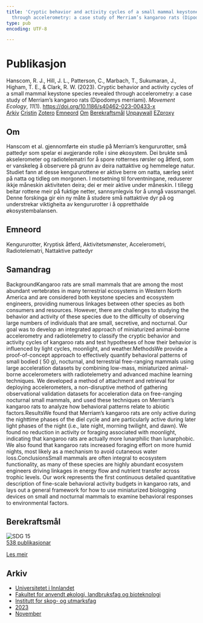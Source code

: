 ```yaml
---
title: 'Cryptic behavior and activity cycles of a small mammal keystone species revealed
  through accelerometry: a case study of Merriam’s kangaroo rats (Dipodomys merriami)'
type: pub
encoding: UTF-8

---
```

<h1>Publikasjon</h1>
<article id="csl-bib-container-5QU54IET" class="csl-bib-container">
  <div class="csl-bib-body"> <div class="csl-entry">Hanscom, R. J., Hill, J. L., Patterson, C., Marbach, T., Sukumaran, J., Higham, T. E., &#38; Clark, R. W. (2023). Cryptic behavior and activity cycles of a small mammal keystone species revealed through accelerometry: a case study of Merriam’s kangaroo rats (Dipodomys merriami). <i>Movement Ecology</i>, <i>11</i>(1). <a href="https://doi.org/10.1186/s40462-023-00433-x">https://doi.org/10.1186/s40462-023-00433-x</a></div> </div>
  <div class="csl-bib-buttons">
    <a href="#taxonomy-article-5QU54IET" alt="archive" class="csl-bib-button">Arkiv</a>
    <a href="https://app.cristin.no/results/show.jsf?id=2204721" alt="Cristin" class="csl-bib-button">Cristin</a>
    <a href="http://zotero.org/groups/5881554/items/5QU54IET" alt="Zotero" class="csl-bib-button">Zotero</a>
    <a href="#keywords-article-5QU54IET" alt="keywords" class="csl-bib-button">Emneord</a>
    <a href="#about-article-5QU54IET" alt="about_pub" class="csl-bib-button">Om</a>
    <a href="#sdg-article-5QU54IET" alt="sdg" class="csl-bib-button">Berekraftsmål</a>
    <a href="https://movementecologyjournal.biomedcentral.com/counter/pdf/10.1186/s40462-023-00433-x" alt="Unpaywall" class="csl-bib-button">Unpaywall</a>
    <a href="https://movementecologyjournal.biomedcentral.com/counter/pdf/10.1186/s40462-023-00433-x" alt="EZproxy" class="csl-bib-button">EZproxy</a>
  </div>
  <div id="csl-bib-meta-container-5QU54IET"></div>
</article>
<div id="csl-bib-meta-5QU54IET" class="csl-bib-meta">
  <article id="about-article-5QU54IET" class="about_pub-article">
    <h1>Om</h1>
    Hanscom et al. gjennomførte ein studie på Merriam’s kengururotter, små pattedyr som spelar ei avgjerande rolle i sine økosystem. Dei brukte små akselerometer og radiotelematri for å spore rotternes rørsler og åtferd, som er vanskeleg å observere på grunn av deira nattaktive og hemmelege natur. Studiet fann at desse kengururottene er aktive berre om natta, særleg seint på natta og tidleg om morgonen. I motsetning til forventningane, reduserer ikkje måneskin aktiviteten deira; dei er meir aktive under måneskin. I tillegg beitar rottene meir på fuktige netter, sannsynlegvis for å unngå vassmangel. Denne forskinga gir ein ny måte å studere små nattaktive dyr på og understrekar viktigheita av kengururotter i å oppretthalde økosystembalansen.
  </article>
  <article id="keywords-article-5QU54IET" class="keywords-article">
    <h1>Emneord</h1>
    Kengururotter, Kryptisk åtferd, Aktivitetsmønster, Accelerometri, Radiotelematri, Nattaktive pattedyr
  </article>
  <article id="abstract-article-5QU54IET" class="abstract-article">
    <h1>Samandrag</h1>
    BackgroundKangaroo rats are small mammals that are among the most abundant vertebrates in many terrestrial ecosystems in Western North America and are considered both keystone species and ecosystem engineers, providing numerous linkages between other species as both consumers and resources. However, there are challenges to studying the behavior and activity of these species due to the difficulty of observing large numbers of individuals that are small, secretive, and nocturnal. Our goal was to develop an integrated approach of miniaturized animal-borne accelerometry and radiotelemetry to classify the cryptic behavior and activity cycles of kangaroo rats and test hypotheses of how their behavior is influenced by light cycles, moonlight, and weather.MethodsWe provide a proof-of-concept approach to effectively quantify behavioral patterns of small bodied ( 50 g), nocturnal, and terrestrial free-ranging mammals using large acceleration datasets by combining low-mass, miniaturized animal-borne accelerometers with radiotelemetry and advanced machine learning techniques. We developed a method of attachment and retrieval for deploying accelerometers, a non-disruptive method of gathering observational validation datasets for acceleration data on free-ranging nocturnal small mammals, and used these techniques on Merriam’s kangaroo rats to analyze how behavioral patterns relate to abiotic factors.ResultsWe found that Merriam’s kangaroo rats are only active during the nighttime phases of the diel cycle and are particularly active during later light phases of the night (i.e., late night, morning twilight, and dawn). We found no reduction in activity or foraging associated with moonlight, indicating that kangaroo rats are actually more lunarphilic than lunarphobic. We also found that kangaroo rats increased foraging effort on more humid nights, most likely as a mechanism to avoid cutaneous water loss.ConclusionsSmall mammals are often integral to ecosystem functionality, as many of these species are highly abundant ecosystem engineers driving linkages in energy flow and nutrient transfer across trophic levels. Our work represents the first continuous detailed quantitative description of fine-scale behavioral activity budgets in kangaroo rats, and lays out a general framework for how to use miniaturized biologging devices on small and nocturnal mammals to examine behavioral responses to environmental factors.
  </article>
  <article id="sdg-article-5QU54IET" class="sdg-article">
    <h1>Berekraftsmål</h1>
    <div class="sdg-container"><div id="sdg15" class="sdg">
        <img src="{{< params subfolder >}}images/sdg/sdg15_nn.png" class="image" alt="SDG 15">
        <div class="sdg-overlay">
          <a href="{{< params subfolder >}}nn/archive/?sdg=15#archive" class="sdg-publication-count"><span>538</span> publikasjonar</a>
          <p><a href="https://fn.no/om-fn/fns-baerekraftsmaal/livet-paa-land?lang=nno-NO" class="sdg-read-more">Les meir</a></p>
        </div>
      </div></div>
  </article>
  <article id="taxonomy-article-5QU54IET" class="taxonomy-article">
    <h1>Arkiv</h1>
    <ul>
      <li><a href="{{< params subfolder >}}nn/archive/?key=3DCRN523">Universitetet i Innlandet</a></li>
      <li><a href="{{< params subfolder >}}nn/archive/?key=T77LXH6D">Fakultet for anvendt økologi, landbruksfag og bioteknologi</a></li>
      <li><a href="{{< params subfolder >}}nn/archive/?key=7TRARPE3">Institutt for skog- og utmarksfag</a></li>
      <li><a href="{{< params subfolder >}}nn/archive/?key=WXLLSUEU">2023</a></li>
      <li><a href="{{< params subfolder >}}nn/archive/?key=BJN2DJT2">November</a></li>
    </ul>
  </article>
</div>

